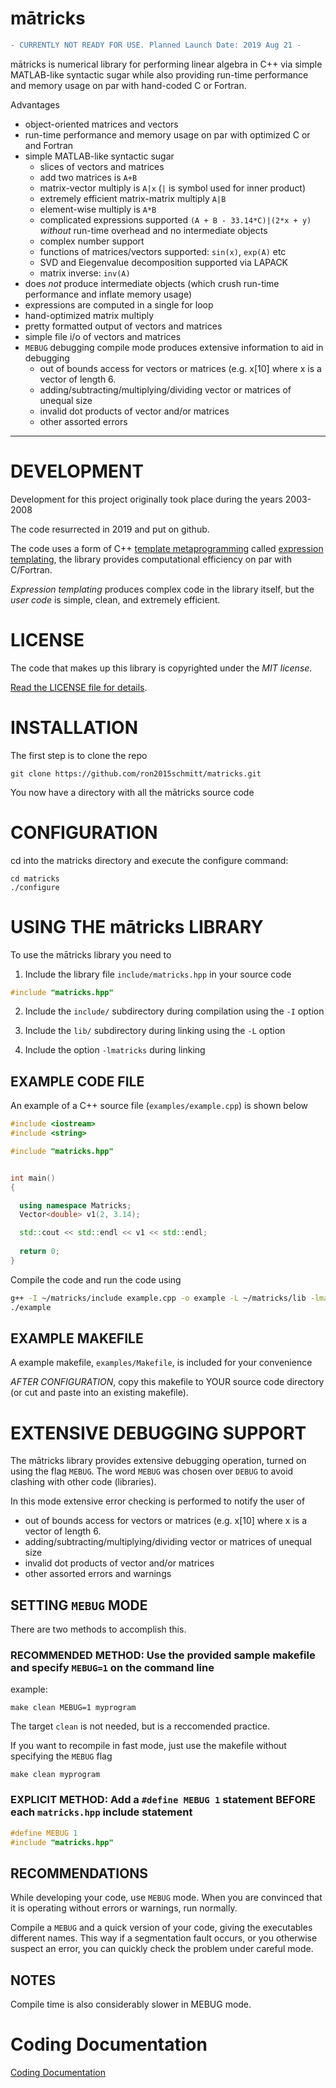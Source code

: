 # mātricks

```diff
- CURRENTLY NOT READY FOR USE. Planned Launch Date: 2019 Aug 21 -
```

mātricks is numerical library for performing linear algebra in C++ via simple MATLAB-like syntactic sugar while also providing run-time performance and memory usage on par with hand-coded C or Fortran.

Advantages
+ object-oriented matrices and vectors
+ run-time performance and memory usage on par with optimized C or and Fortran
+ simple MATLAB-like syntactic sugar 
  + slices of vectors and matrices
  + add two matrices is `A+B`
  + matrix-vector multiply is `A|x` (`|` is symbol used for inner product)
  + extremely efficient matrix-matrix multiply `A|B`
  + element-wise multiply is `A*B`
  + complicated expressions supported `(A + B - 33.14*C)|(2*x + y)` *without* run-time overhead and no intermediate objects
  + complex number support
  + functions of matrices/vectors supported: `sin(x)`, `exp(A)` etc
  + SVD and Eiegenvalue decomposition supported via LAPACK
  + matrix inverse: `inv(A)`
+ does *not* produce intermediate objects (which crush run-time performance and inflate memory usage)
+ expressions are computed in a single for loop
+ hand-optimized matrix multiply
+ pretty formatted output of vectors and matrices
+ simple file i/o of vectors and matrices
+ `MEBUG` debugging compile mode produces extensive information to aid in debugging
  + out of bounds access for vectors or matrices (e.g. x[10] where x is a
   vector of length 6.
  + adding/subtracting/multiplying/dividing vector or matrices of unequal
   size
  + invalid dot products of vector and/or matrices 
  + other assorted errors


---------------------------------------------------------------------------

# DEVELOPMENT

Development for this project originally took place during the years 2003-2008 

The code resurrected in 2019 and put on github.

The code uses a form of C++ [template metaprogramming](https://en.wikipedia.org/wiki/Template_metaprogramming) called [expression templating](https://en.wikipedia.org/wiki/Expression_templates), the library provides computational efficiency on par with C/Fortran.

*Expression templating* produces complex code in the library itself, but the *user code* is simple, clean, and extremely efficient.

# LICENSE 

The code that makes up this library is copyrighted under the *MIT license*.

[Read the LICENSE file for details](LICENSE).

# INSTALLATION

The first step is to clone the repo

```git clone https://github.com/ron2015schmitt/matricks.git```

You now have a directory with all the mātricks source code

# CONFIGURATION

cd into the matricks directory and execute the configure command:

```
cd matricks
./configure
```

# USING THE mātricks LIBRARY

To use the mātricks library you need to 

1. Include the library file `include/matricks.hpp` in your source code
```C++
#include "matricks.hpp"
```
2. Include the `include/` subdirectory during compilation using the `-I` option

3. Include the `lib/` subdirectory during linking using the `-L` option

4. Include the option `-lmatricks` during linking

## EXAMPLE CODE FILE

An example of a C++ source file (```examples/example.cpp```) is shown below

```C++
#include <iostream>
#include <string>

#include "matricks.hpp"


int main()
{

  using namespace Matricks;
  Vector<double> v1(2, 3.14);

  std::cout << std::endl << v1 << std::endl;
  
  return 0;
}
```

Compile the code and run the code using
```bash
g++ -I ~/matricks/include example.cpp -o example -L ~/matricks/lib -lmatricks
./example
```

## EXAMPLE MAKEFILE

A example makefile, ```examples/Makefile```,  is included for your convenience 

*AFTER CONFIGURATION*, copy this makefile to YOUR source code directory (or cut and paste into an existing makefile).


# EXTENSIVE DEBUGGING SUPPORT

The mātricks library provides extensive debugging operation, turned on using the flag `MEBUG`.   The word `MEBUG` was chosen over `DEBUG` to avoid clashing with other code (libraries).

In this mode extensive error checking is performed to notify the user of

 - out of bounds access for vectors or matrices (e.g. x[10] where x is a
   vector of length 6.
 - adding/subtracting/multiplying/dividing vector or matrices of unequal
   size
 - invalid dot products of vector and/or matrices 
 - other assorted errors and warnings



## SETTING `MEBUG` MODE

There are two methods to accomplish this.

### RECOMMENDED METHOD: Use the provided sample makefile and specify `MEBUG=1` on the command line

example:

```make clean MEBUG=1 myprogram```


The target `clean` is not needed, but is a reccomended practice.

If you want to recompile in fast mode, just use the makefile
without specifying the `MEBUG` flag

```make clean myprogram```


### EXPLICIT METHOD: Add a `#define MEBUG 1` statement BEFORE each `matricks.hpp` include statement

```C++
#define MEBUG 1
#include "matricks.hpp"
```


## RECOMMENDATIONS

While developing your code, use `MEBUG` mode.  When you are convinced that it is operating
without errors or warnings, run normally.  

Compile a `MEBUG` and a quick version of your code, giving the executables different names.
This way if a segmentation fault occurs, or you otherwise suspect an error, you can quickly
check the problem under careful mode.


##  NOTES

Compile time is also considerably slower in MEBUG mode.

# Coding Documentation

[Coding Documentation](doc/README.md)

